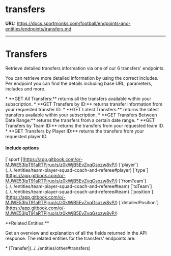 # transfers

**URL:** https://docs.sportmonks.com/football/endpoints-and-entities/endpoints/transfers.md

---

# Transfers

Retrieve detailed transfers information via one of our 6 transfers\' endpoints.

You can retrieve more detailed information by using the correct includes. Per endpoint you can find the details including base URL, parameters, includes and more.

\* \*\*GET All Transfers:\*\* returns all the transfers available within your subscription.
\* \*\*GET Transfers by ID:\*\* returns transfer information from your requested transfer ID.
\* \*\*GET Latest Transfers:\*\* returns the latest transfers available within your subscription.
\* \*\*GET Transfers Between Date Range:\*\* returns the transfers from a certain date range.
\* \*\*GET Transfers by Team ID:\*\* returns the transfers from your requested team ID.
\* \*\*GET Transfers by Player ID:\*\* returns the transfers from your requested player ID.



#### Include options

\[\`sport\`\](https://app.gitbook.com/o/-MJWE53IpT91aRTPjruo/s/z0kWjB5EvZvqGsozw8vP/) \[\`player\`\](../../entities/team-player-squad-coach-and-referee#player) \[\`type\`\](https://app.gitbook.com/o/-MJWE53IpT91aRTPjruo/s/z0kWjB5EvZvqGsozw8vP/) \[\`fromTeam\`\](../../entities/team-player-squad-coach-and-referee#team) \[\`toTeam\`\](../../entities/team-player-squad-coach-and-referee#team) \[\`position\`\](https://app.gitbook.com/o/-MJWE53IpT91aRTPjruo/s/z0kWjB5EvZvqGsozw8vP/) \[\`detailedPosition\`\](https://app.gitbook.com/o/-MJWE53IpT91aRTPjruo/s/z0kWjB5EvZvqGsozw8vP/)

\*\*Related Entities:\*\*

Get an overview and explanation of all the fields returned in the API response. The related entities for the transfers\' endpoints are:

\* \[Transfer\](../../entities/other#transfers)